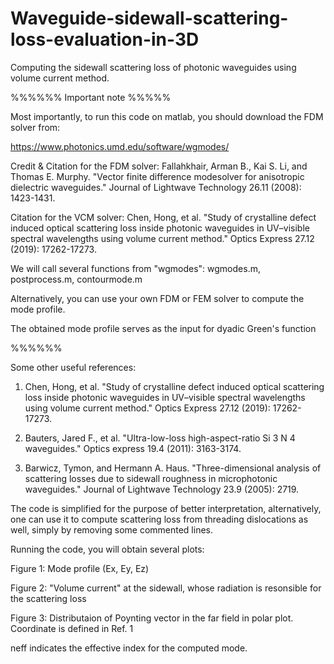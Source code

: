 # Waveguide-sidewall-scattering-loss-evaluation-in-3D
Computing the sidewall scattering loss of photonic waveguides using volume current method.

%%%%%% Important note %%%%%

Most importantly, to run this code on matlab, you should download the FDM solver from:

https://www.photonics.umd.edu/software/wgmodes/

Credit & Citation for the FDM solver: Fallahkhair, Arman B., Kai S. Li, and Thomas E. Murphy. "Vector finite difference modesolver for anisotropic dielectric waveguides." Journal of Lightwave Technology 26.11 (2008): 1423-1431.

Citation for the VCM solver: Chen, Hong, et al. "Study of crystalline defect induced optical scattering loss inside photonic waveguides in UV–visible spectral wavelengths using volume current method." Optics Express 27.12 (2019): 17262-17273.

We will call several functions from "wgmodes": wgmodes.m, postprocess.m, contourmode.m 

Alternatively, you can use your own FDM or FEM solver to compute the mode profile.

The obtained mode profile serves as the input for dyadic Green's function

%%%%%%

Some other useful references:

1. Chen, Hong, et al. "Study of crystalline defect induced optical scattering loss inside photonic waveguides in UV–visible spectral wavelengths using volume current method." Optics Express 27.12 (2019): 17262-17273.

2. Bauters, Jared F., et al. "Ultra-low-loss high-aspect-ratio Si 3 N 4 waveguides." Optics express 19.4 (2011): 3163-3174.

3. Barwicz, Tymon, and Hermann A. Haus. "Three-dimensional analysis of scattering losses due to sidewall roughness in microphotonic waveguides." Journal of Lightwave Technology 23.9 (2005): 2719.

The code is simplified for the purpose of better interpretation, alternatively, one can use it to compute scattering loss from threading dislocations as well, simply by removing some commented lines.

Running the code, you will obtain several plots:

Figure 1: Mode profile (Ex, Ey, Ez)

Figure 2: "Volume current" at the sidewall, whose radiation is resonsible for the scattering loss

Figure 3: Distributaion of Poynting vector in the far field in polar plot. Coordinate is defined in Ref. 1

neff indicates the effective index for the computed mode.


